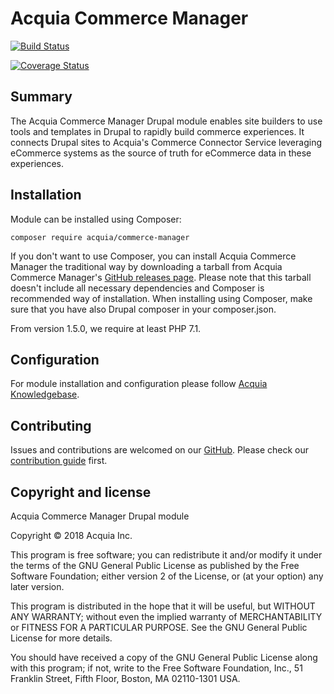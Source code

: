 # Acquia Commerce Manager

[![Build Status](
https://travis-ci.org/acquia/commerce-manager.svg?branch=master
)](https://travis-ci.org/acquia/commerce-manager)

[![Coverage Status](https://coveralls.io/repos/github/acquia/commerce-manager/badge.svg?branch=8.x-1.x)](https://coveralls.io/github/acquia/commerce-manager?branch=8.x-1.x)
## Summary
The Acquia Commerce Manager Drupal module enables site builders to use tools
and templates in Drupal to rapidly build commerce experiences. It connects
Drupal sites to Acquia's Commerce Connector Service leveraging eCommerce 
systems as the source of truth for eCommerce data in these experiences.

## Installation
Module can be installed using Composer:
```
composer require acquia/commerce-manager
```

If you don't want to use Composer, you can install Acquia Commerce Manager
the traditional way by downloading a tarball from 
Acquia Commerce Manager's [GitHub releases page](
https://github.com/acquia/commerce-manager/releases
). Please note that this tarball doesn't include all necessary dependencies
and Composer is recommended way of installation. When installing using Composer, 
make sure that you have also Drupal composer in your composer.json.

From version 1.5.0, we require at least PHP 7.1.

## Configuration
For module installation and configuration please follow [Acquia Knowledgebase](
https://docs.acquia.com/commerce/install/modules
). 

## Contributing
Issues and contributions are welcomed on our [GitHub](
https://github.com/acquia/commerce-manager
).
Please check our [contribution guide](
https://github.com/acquia/commerce-manager/blob/master/CONTRIBUTING.md
) first.

## Copyright and license

Acquia Commerce Manager Drupal module

Copyright &copy; 2018 Acquia Inc.

This program is free software; you can redistribute it and/or modify
it under the terms of the GNU General Public License as published by
the Free Software Foundation; either version 2 of the License, or
(at your option) any later version.

This program is distributed in the hope that it will be useful,
but WITHOUT ANY WARRANTY; without even the implied warranty of
MERCHANTABILITY or FITNESS FOR A PARTICULAR PURPOSE.  See the
GNU General Public License for more details.

You should have received a copy of the GNU General Public License along
with this program; if not, write to the Free Software Foundation, Inc.,
51 Franklin Street, Fifth Floor, Boston, MA 02110-1301 USA.
